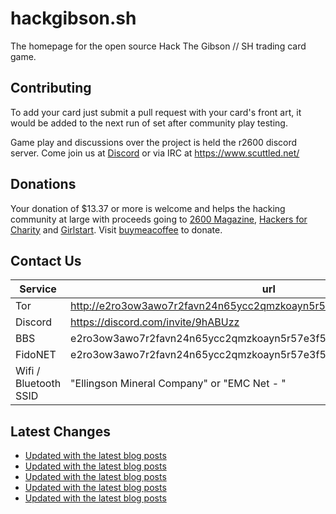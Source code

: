 # hackgibson.sh
The homepage for the open source Hack The Gibson // SH trading card game.


## Contributing

To add your card just submit a pull request with your card's front art, it would be added to the next run of set after community play testing.

Game play and discussions over the project is held the r2600 discord server. Come join us at [Discord](https://discord.com/invite/9hABUzz) or via IRC at https://www.scuttled.net/


## Donations

Your donation of $13.37 or more is welcome and helps the hacking community at large with proceeds going to [2600 Magazine](https://2600.com/), [Hackers for Charity](https://hackersforcharity.org) and [Girlstart](https://girlstart.org).  Visit [buymeacoffee](https://www.buymeacoffee.com/hackgibson.sh) to donate.


## Contact Us

Service | url
-|-
Tor | http://e2ro3ow3awo7r2favn24n65ycc2qmzkoayn5r57e3f56nvjwdcgg32ad.onion
Discord | https://discord.com/invite/9hABUzz
BBS | e2ro3ow3awo7r2favn24n65ycc2qmzkoayn5r57e3f56nvjwdcgg32ad.onion:23
FidoNET | e2ro3ow3awo7r2favn24n65ycc2qmzkoayn5r57e3f56nvjwdcgg32ad.onion:24554
Wifi / Bluetooth SSID | "Ellingson Mineral Company" or "EMC Net - <fidonet address>"

## Latest Changes
<!-- BLOG-POST-LIST:START -->
- [Updated with the latest blog posts](https://github.com/DFW2600/hackgibson.sh/commit/2810c22d45ace0f537f0e4fb82da27e055c65002)
- [Updated with the latest blog posts](https://github.com/DFW2600/hackgibson.sh/commit/51dc7b89b3c3c986aca7bab520d5f3662423e487)
- [Updated with the latest blog posts](https://github.com/DFW2600/hackgibson.sh/commit/162bee1460142f8f28a07d425836b7b1a9be3452)
- [Updated with the latest blog posts](https://github.com/DFW2600/hackgibson.sh/commit/0c0bd2513eceacdb5c8e96c4f5448508e9361acb)
- [Updated with the latest blog posts](https://github.com/DFW2600/hackgibson.sh/commit/48d460ddfa26ee38bf3d66e3d3b03404c4ff489a)
<!-- BLOG-POST-LIST:END -->
